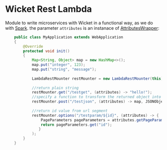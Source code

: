 Wicket Rest Lambda
===

Module to write microservices with Wicket in a functional way, as we do with [Spark](http://sparkjava.com/). the parameter `attributes` is an instanace of [AttributesWrapper](http://static.javadoc.io/org.wicketstuff/wicketstuff-restannotations/7.5.0/org/wicketstuff/rest/utils/wicket/AttributesWrapper.html):
```java
    public class MyApplication extends WebApplication 
    {
        @Override
        protected void init()
        {
            Map<String, Object> map = new HashMap<>();
            map.put("integer", 123);
            map.put("string", "message");
            
            LambdaRestMounter restMounter = new LambdaRestMounter(this);
            
            //return plain string
            restMounter.get("/testget", (attributes) -> "hello!");
            //specify a function to transform the returned object into text (json in this case)
            restMounter.post("/testjson", (attributes) -> map, JSONObject::valueToString);
            
            //return id value from url segment
            restMounter.options("/testparam/${id}", (attributes) -> {
                PageParameters pageParameters = attributes.getPageParameters();
                return pageParameters.get("id");
               }
            );
        }
    }
```
